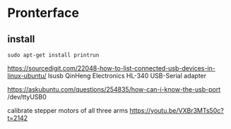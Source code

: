 # Pronterface


## install

`sudo apt-get install printrun`

https://sourcedigit.com/22048-how-to-list-connected-usb-devices-in-linux-ubuntu/
lsusb
QinHeng Electronics HL-340 USB-Serial adapter


https://askubuntu.com/questions/254835/how-can-i-know-the-usb-port
/dev/ttyUSB0


calibrate stepper motors of all three arms
https://youtu.be/VXBr3MTs50c?t=2142
